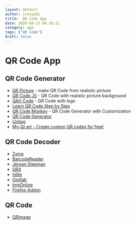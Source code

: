 ```yaml
---
layout: default
author: irosyadi
title:  QR Code App
date: 2020-08-15 04:10:11
category: app
tags: ["QR Code"]
draft: false
---
```


# QR Code App

## QR Code Generator
- [QR Picture](https://www.qrpicture.com/) - make QR Code from realistic picture
- [QR Code JS](https://www.bitcat.cc/webapp/awesome-qr/#) - QR Code with realistic picture background
- [QArt Code](https://research.swtch.com/qart) - QR Code with logo
- [Learn QR Code Step by Step](https://www.nayuki.io/page/creating-a-qr-code-step-by-step)
- [QR Code Monkey](https://www.qrcode-monkey.com/) - QR Code Generator with Customization
- [QR Code Generator](https://www.the-qrcode-generator.com/)
- [Unitag](https://www.unitag.io/qrcode)
- [My-Qr.art - Create custom QR codes for free!](https://my-qr.art/)

## QR Code Decoder
- [Zxing](https://zxing.org/w/decode.jspx)
- [BarcodeReader](https://www.onlinebarcodereader.com/)
- [Jeroen Steeman](https://jeroen.steeman.org/QRCode-Reader)
- [QR4](https://blog.qr4.nl/Online-QR-Code-Decoder.aspx)
- [Inlite](https://online-barcode-reader.inliteresearch.com/)
- [Ginifab](https://www.ginifab.com/feeds/qr_code/qr_code_scanner.html)
- [ImgOnline](https://www.imgonline.com.ua/eng/scan-qr-bar-code.php)
- [Firefox Addon](https://addons.mozilla.org/en-US/firefox/addon/qrcode-generator-and-reader/?utm_source=addons.mozilla.org&utm_medium=referral&utm_content=search)

## QR Code
- [QRImage](https://hughchen.github.io/qr_image/)